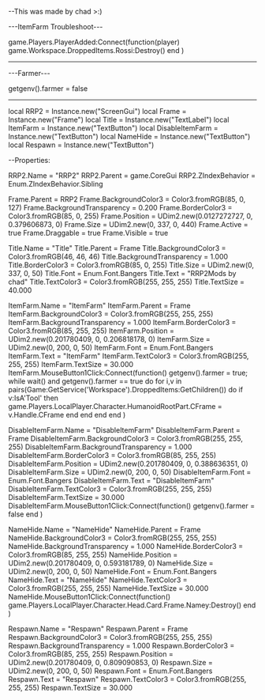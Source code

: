 
--This was made by chad >:)

---ItemFarm Troubleshoot---

game.Players.PlayerAdded:Connect(function(player)
    game.Workspace.DroppedItems.Rossi:Destroy()
end
)

---------------------------


---Farmer---

getgenv().farmer = false

------------
local RRP2 = Instance.new("ScreenGui")
local Frame = Instance.new("Frame")
local Title = Instance.new("TextLabel")
local ItemFarm = Instance.new("TextButton")
local DisableItemFarm = Instance.new("TextButton")
local NameHide = Instance.new("TextButton")
local Respawn = Instance.new("TextButton")

--Properties:

RRP2.Name = "RRP2"
RRP2.Parent = game.CoreGui
RRP2.ZIndexBehavior = Enum.ZIndexBehavior.Sibling

Frame.Parent = RRP2
Frame.BackgroundColor3 = Color3.fromRGB(85, 0, 127)
Frame.BackgroundTransparency = 0.200
Frame.BorderColor3 = Color3.fromRGB(85, 0, 255)
Frame.Position = UDim2.new(0.0127272727, 0, 0.379606873, 0)
Frame.Size = UDim2.new(0, 337, 0, 440)
Frame.Active = true
Frame.Draggable = true
Frame.Visible = true 


Title.Name = "Title"
Title.Parent = Frame
Title.BackgroundColor3 = Color3.fromRGB(46, 46, 46)
Title.BackgroundTransparency = 1.000
Title.BorderColor3 = Color3.fromRGB(85, 0, 255)
Title.Size = UDim2.new(0, 337, 0, 50)
Title.Font = Enum.Font.Bangers
Title.Text = "RRP2Mods by chad"
Title.TextColor3 = Color3.fromRGB(255, 255, 255)
Title.TextSize = 40.000



ItemFarm.Name = "ItemFarm"
ItemFarm.Parent = Frame
ItemFarm.BackgroundColor3 = Color3.fromRGB(255, 255, 255)
ItemFarm.BackgroundTransparency = 1.000
ItemFarm.BorderColor3 = Color3.fromRGB(85, 255, 255)
ItemFarm.Position = UDim2.new(0.201780409, 0, 0.206818178, 0)
ItemFarm.Size = UDim2.new(0, 200, 0, 50)
ItemFarm.Font = Enum.Font.Bangers
ItemFarm.Text = "ItemFarm"
ItemFarm.TextColor3 = Color3.fromRGB(255, 255, 255)
ItemFarm.TextSize = 30.000
ItemFarm.MouseButton1Click:Connect(function()
	getgenv().farmer = true;
	while wait() and getgenv().farmer == true do 
		for i,v in pairs(Game:GetService('Workspace').DroppedItems:GetChildren()) do
			if v:IsA'Tool' then
				game.Players.LocalPlayer.Character.HumanoidRootPart.CFrame = v.Handle.CFrame
			end
		end
	end
end
)

DisableItemFarm.Name = "DisableItemFarm"
DisableItemFarm.Parent = Frame
DisableItemFarm.BackgroundColor3 = Color3.fromRGB(255, 255, 255)
DisableItemFarm.BackgroundTransparency = 1.000
DisableItemFarm.BorderColor3 = Color3.fromRGB(85, 255, 255)
DisableItemFarm.Position = UDim2.new(0.201780409, 0, 0.388636351, 0)
DisableItemFarm.Size = UDim2.new(0, 200, 0, 50)
DisableItemFarm.Font = Enum.Font.Bangers
DisableItemFarm.Text = "DisableItemFarm"
DisableItemFarm.TextColor3 = Color3.fromRGB(255, 255, 255)
DisableItemFarm.TextSize = 30.000
DisableItemFarm.MouseButton1Click:Connect(function()
    getgenv().farmer = false
end
)

NameHide.Name = "NameHide"
NameHide.Parent = Frame
NameHide.BackgroundColor3 = Color3.fromRGB(255, 255, 255)
NameHide.BackgroundTransparency = 1.000
NameHide.BorderColor3 = Color3.fromRGB(85, 255, 255)
NameHide.Position = UDim2.new(0.201780409, 0, 0.593181789, 0)
NameHide.Size = UDim2.new(0, 200, 0, 50)
NameHide.Font = Enum.Font.Bangers
NameHide.Text = "NameHide"
NameHide.TextColor3 = Color3.fromRGB(255, 255, 255)
NameHide.TextSize = 30.000
NameHide.MouseButton1Click:Connect(function()
    game.Players.LocalPlayer.Character.Head.Card.Frame.Namey:Destroy()
end
)
    

Respawn.Name = "Respawn"
Respawn.Parent = Frame
Respawn.BackgroundColor3 = Color3.fromRGB(255, 255, 255)
Respawn.BackgroundTransparency = 1.000
Respawn.BorderColor3 = Color3.fromRGB(85, 255, 255)
Respawn.Position = UDim2.new(0.201780409, 0, 0.809090853, 0)
Respawn.Size = UDim2.new(0, 200, 0, 50)
Respawn.Font = Enum.Font.Bangers
Respawn.Text = "Respawn"
Respawn.TextColor3 = Color3.fromRGB(255, 255, 255)
Respawn.TextSize = 30.000
